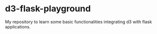# d3-flask-playground
My repository to learn some basic functionalities integrating d3 with flask applications.
